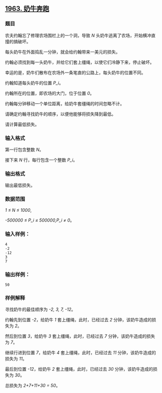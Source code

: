 ## [1963. 奶牛奔跑](https://www.acwing.com/problem/content/1965/)

### 题目

农夫约翰忘了修理农场围栏上的一个洞，导致 *N* 头奶牛逃离了农场，开始横冲直撞的搞破坏。

每头奶牛在外面捣乱一分钟，就会给约翰带来一美元的损失。

约翰必须找到每一头奶牛，并给它们套上缰绳，以使它们冷静下来，停止破坏。

幸运的是，奶牛们散布在农场外一条笔直的公路上，每头奶牛的位置不同。

约翰知道每头奶牛的位置 *P_i*。

约翰所在的位置，即农场的大门，位于位置 *0*。

约翰每分钟移动一个单位距离，给奶牛套缰绳的时间忽略不计。

请确定约翰寻找奶牛的顺序，以便他能够将损失降到最低。

请计算最低损失。

### 输入格式

第一行包含整数 *N*。

接下来 *N* 行，每行包含一个整数 *P_i*。

### 输出格式

输出最低损失。

### 数据范围

*1 ≤ N ≤ 1000*,

*-500000 ≤ P_i ≤ 500000,P_i ≠ 0*。

### 输入样例：

```
4
-2
-12
3
7
```

### 输出样例：

```
50
```

### 样例解释

寻找奶牛的最佳顺序为 *-2, 3, 7, -12*。

约翰先到位置 *-2*，给奶牛 *1* 套上缰绳，此时，已经过去 *2* 分钟，该奶牛造成的损失为 *2*。

然后到位置 *3*，给奶牛 *3* 套上缰绳，此时，已经过去 *7* 分钟，该奶牛造成的损失为 *7*。

继续行进到位置 *7*，给奶牛 *4* 套上缰绳，此时，已经过去 *11* 分钟，该奶牛造成的损失为 *11*。

最后到位置 *-12*，给奶牛 *2* 套上缰绳，此时，已经过去 *30* 分钟，该奶牛造成的损失为 *30*。

总损失为 *2+7+11+30 = 50*。
